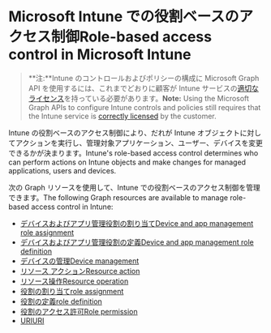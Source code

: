 # <a name="role-based-access-control-in-microsoft-intune"></a><span data-ttu-id="cb63a-101">Microsoft Intune での役割ベースのアクセス制御</span><span class="sxs-lookup"><span data-stu-id="cb63a-101">Role-based access control in Microsoft Intune</span></span>

> <span data-ttu-id="cb63a-102">**注:**Intune のコントロールおよびポリシーの構成に Microsoft Graph API を使用するには、これまでどおりに顧客が Intune サービスの[適切なライセンス](https://www.microsoft.com/ja-JP/cloud-platform/microsoft-intune-pricing)を持っている必要があります。</span><span class="sxs-lookup"><span data-stu-id="cb63a-102">**Note:** Using the Microsoft Graph APIs to configure Intune controls and policies still requires that the Intune service is [correctly licensed](https://www.microsoft.com/ja-JP/cloud-platform/microsoft-intune-pricing) by the customer.</span></span>

<span data-ttu-id="cb63a-103">Intune の役割ベースのアクセス制御により、だれが Intune オブジェクトに対してアクションを実行し、管理対象アプリケーション、ユーザー、デバイスを変更できるかが決まります。</span><span class="sxs-lookup"><span data-stu-id="cb63a-103">Intune's role-based access control determines who can perform actions on Intune objects and make changes for managed applications, users and devices.</span></span>   

<span data-ttu-id="cb63a-104">次の Graph リソースを使用して、Intune での役割ベースのアクセス制御を管理できます。</span><span class="sxs-lookup"><span data-stu-id="cb63a-104">The following Graph resources are available to manage role-based access control in Intune:</span></span>

- [<span data-ttu-id="cb63a-105">デバイスおよびアプリ管理役割の割り当て</span><span class="sxs-lookup"><span data-stu-id="cb63a-105">Device and app management role assignment</span></span>](intune_rbac_deviceandappmanagementroleassignment.md)
- [<span data-ttu-id="cb63a-106">デバイスおよびアプリ管理役割の定義</span><span class="sxs-lookup"><span data-stu-id="cb63a-106">Device and app management role definition</span></span>](intune_rbac_deviceandappmanagementroledefinition.md)
- [<span data-ttu-id="cb63a-107">デバイスの管理</span><span class="sxs-lookup"><span data-stu-id="cb63a-107">Device management</span></span>](intune_rbac_devicemanagement.md)
- [<span data-ttu-id="cb63a-108">リソース アクション</span><span class="sxs-lookup"><span data-stu-id="cb63a-108">Resource action</span></span>](intune_rbac_resourceaction.md)
- [<span data-ttu-id="cb63a-109">リソース操作</span><span class="sxs-lookup"><span data-stu-id="cb63a-109">Resource operation</span></span>](intune_rbac_resourceoperation.md)
- [<span data-ttu-id="cb63a-110">役割の割り当て</span><span class="sxs-lookup"><span data-stu-id="cb63a-110">role assignment</span></span>](intune_rbac_roleassignment.md)
- [<span data-ttu-id="cb63a-111">役割の定義</span><span class="sxs-lookup"><span data-stu-id="cb63a-111">role definition</span></span>](intune_rbac_roledefinition.md)
- [<span data-ttu-id="cb63a-112">役割のアクセス許可</span><span class="sxs-lookup"><span data-stu-id="cb63a-112">Role permission</span></span>](intune_rbac_rolepermission.md)
- [<span data-ttu-id="cb63a-113">URI</span><span class="sxs-lookup"><span data-stu-id="cb63a-113">URI</span></span>](intune_rbac_uri.md)
